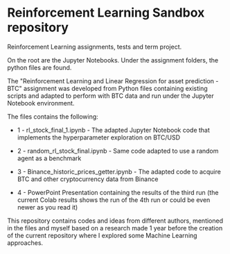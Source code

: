 # Reinforcement Learning Sandbox repository

Reinforcement Learning assignments, tests and term project.

On the root are the Jupyter Notebooks.
Under the assignment folders, the python files are found.

The "Reinforcement Learning and Linear Regression for asset prediction - BTC"  assignment was developed from Python files containing existing scripts and adapted to perform with BTC data and run under the Jupyter Notebook environment.


The files contains the following:

* 1 - rl_stock_final_1.ipynb - The adapted Jupyter Notebook code that implements the hyperparameter exploration on BTC/USD

* 2 - random_rl_stock_final.ipynb - Same code adapted to use a random agent as a benchmark

* 3 - Binance_historic_prices_getter.ipynb - The adapted code to acquire BTC and other cryptocurrency data from Binance

* 4 - PowerPoint Presentation containing the results of the third run (the current Colab results shows the run of the 4th run or could be even newer as you read it)


This repository contains codes and ideas from different authors, mentioned in the files and myself based on a research made 1 year before the creation of the current repository where I explored some Machine Learning approaches.

